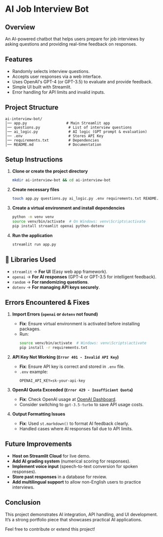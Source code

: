 # AI Job Interview Bot

##  Overview
An AI-powered chatbot that helps users prepare for job interviews by asking questions and providing real-time feedback on responses.

##  Features
- Randomly selects interview questions.
- Accepts user responses via a web interface.
- Uses OpenAI's GPT-4 (or GPT-3.5) to evaluate and provide feedback.
- Simple UI built with Streamlit.
- Error handling for API limits and invalid inputs.

##  Project Structure
```
ai-interview-bot/
│── app.py                  # Main Streamlit app
│── questions.py             # List of interview questions
│── ai_logic.py              # AI logic (GPT prompt & evaluation)
│── .env                     # Stores API Key
│── requirements.txt         # Dependencies
│── README.md                # Documentation
```

##  Setup Instructions
1. **Clone or create the project directory**
   ```bash
   mkdir ai-interview-bot && cd ai-interview-bot
   ```
2. **Create necessary files**
   ```bash
   touch app.py questions.py ai_logic.py .env requirements.txt README.md
   ```
3. **Create a virtual environment and install dependencies**
   ```bash
   python -m venv venv
   source venv/bin/activate  # On Windows: venv\Scripts\activate
   pip install streamlit openai python-dotenv
   ```
4. **Run the application**
   ```bash
   streamlit run app.py
   ```

## 🔧 Libraries Used
- `streamlit` → **For UI** (Easy web app framework).
- `openai` → **For AI responses** (GPT-4 or GPT-3.5 for intelligent feedback).
- `random` → **For randomizing questions**.
- `dotenv` → **For managing API keys securely**.

##  Errors Encountered & Fixes
1. **Import Errors (`openai` or `dotenv` not found)**
   - **Fix**: Ensure virtual environment is activated before installing packages.
   - Run:
     ```bash
     source venv/bin/activate  # Windows: venv\Scripts\activate
     pip install -r requirements.txt
     ```

2. **API Key Not Working (`Error 401 - Invalid API Key`)**
   - **Fix**: Ensure API key is correct and stored in `.env` file.
   - `.env` example:
     ```
     OPENAI_API_KEY=sk-your-api-key
     ```

3. **OpenAI Quota Exceeded (`Error 429 - Insufficient Quota`)**
   - **Fix**: Check OpenAI usage at [OpenAI Dashboard](https://platform.openai.com/account/usage).
   - Consider switching to `gpt-3.5-turbo` to save API usage costs.

4. **Output Formatting Issues**
   - **Fix**: Used `st.markdown()` to format AI feedback clearly.
   - Handled cases where AI responses fail due to API limits.

## Future Improvements
- **Host on Streamlit Cloud** for live demo.
-  **Add AI grading system** (numerical scoring for responses).
-  **Implement voice input** (speech-to-text conversion for spoken responses).
-  **Store past responses** in a database for review.
-  **Add multilingual support** to allow non-English users to practice interviews.

## Conclusion
This project demonstrates AI integration, API handling, and UI development. It’s a strong portfolio piece that showcases practical AI applications.

Feel free to contribute or extend this project!
